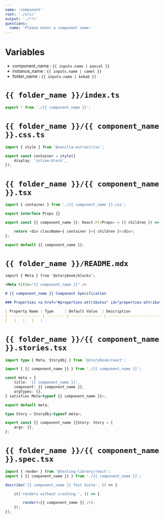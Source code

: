 ```yaml
---
name: 'component'
root: './src/'
output: './**/'
questions:
  name: 'Please enter a component name:'
---
```


# Variables

- component_name : `{{ inputs.name | pascal }}`
- instance_name : `{{ inputs.name | camel }}`
- folder_name : `{{ inputs.name | kebab }}`

# `{{ folder_name }}/index.ts`

```typescript
export * from './{{ component_name }}';
```

# `{{ folder_name }}/{{ component_name }}.css.ts`

```typescript
import { style } from '@vanilla-extract/css';

export const container = style({
	display: 'inline-block',
});
```

# `{{ folder_name }}/{{ component_name }}.tsx`

```typescript
import { container } from './{{ component_name }}.css';

export interface Props {}

export const {{ component_name }}: React.FC<Props> = ({ children }) => {

	return <div className={ container }>{ children }</div>;
};

export default {{ component_name }};
```

# `{{ folder_name }}/README.mdx`

```markdown
import { Meta } from '@storybook/blocks';

<Meta title="{{ component_name }}" />

# {{ component_name }} Component Specification

### Properties <a href="#properties-attributes" id="properties-attributes"></a>

| Property Name | Type     | Default Value  | Description                      |
| -------------- | -------- | -------------- | -------------------------------- |
|	|	|	|	|
```

# `{{ folder_name }}/{{ component_name }}.stories.tsx`

```typescript
import type { Meta, StoryObj } from '@storybook/react';

import { {{ component_name }} } from './{{ component_name }}';

const meta = {
	title: '{{ component_name }}',
	component: {{ component_name }},
	argTypes: {},
} satisfies Meta<typeof {{ component_name }}>;

export default meta;

type Story = StoryObj<typeof meta>;

export const {{ component_name }}Story: Story = {
	args: {},
};
```

# `{{ folder_name }}/{{ component_name }}.spec.tsx`

```typescript
import { render } from '@testing-library/react';
import { {{ component_name }} } from './{{ component_name }}';

describe('{{ component_name }} Test Suite', () => {

	it('renders without crashing.', () => {

		render(<{{ component_name }} />);
	});
});
```